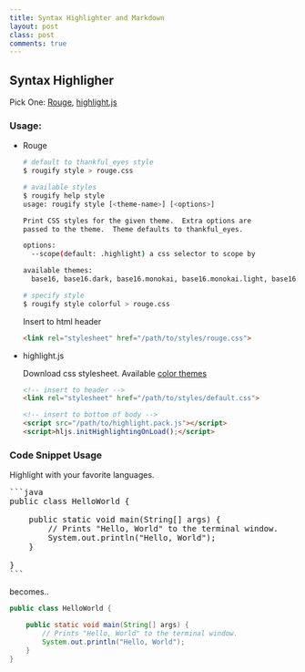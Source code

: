 ```yaml
---
title: Syntax Highlighter and Markdown 
layout: post
class: post
comments: true
---
```

## Syntax Highligher

Pick One: [Rouge](http://rouge.jneen.net/), [highlight.js](https://highlightjs.org/)

### Usage:
* Rouge

    ```bash
    # default to thankful_eyes style
    $ rougify style > rouge.css 
    
    # available styles 
    $ rougify help style
    usage: rougify style [<theme-name>] [<options>]
    
    Print CSS styles for the given theme.  Extra options are
    passed to the theme.  Theme defaults to thankful_eyes.
    
    options:
      --scope(default: .highlight) a css selector to scope by
    
    available themes:
      base16, base16.dark, base16.monokai, base16.monokai.light, base16.solarized, base16.solarized.dark, colorful, github, gruvbox, gruvbox.light, molokai, monokai, monokai.sublime, thankful_eyes, tulip
    
    # specify style
    $ rougify style colorful > rouge.css
    ```
    
    Insert to html header
    
    ```html
    <link rel="stylesheet" href="/path/to/styles/rouge.css">
    ```

* highlight.js

    Download css stylesheet.
    Available [color themes](http://jmblog.github.io/color-themes-for-highlightjs/)
    
    ```html
    <!-- insert to header -->
    <link rel="stylesheet" href="/path/to/styles/default.css">
    
    <!-- insert to bottom of body -->
    <script src="/path/to/highlight.pack.js"></script>
    <script>hljs.initHighlightingOnLoad();</script>
    ```

### Code Snippet Usage

Highlight with your favorite languages.

<pre>
```java
public class HelloWorld {

    public static void main(String[] args) {
        // Prints "Hello, World" to the terminal window.
        System.out.println("Hello, World");
    }

}
```
</pre>

becomes..

```java
public class HelloWorld {

    public static void main(String[] args) {
        // Prints "Hello, World" to the terminal window.
        System.out.println("Hello, World");
    }
}
```
